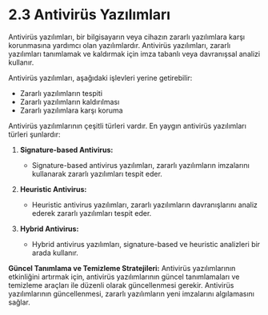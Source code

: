 # 2.3 Antivirüs Yazılımları

Antivirüs yazılımları, bir bilgisayarın veya cihazın zararlı yazılımlara karşı korunmasına yardımcı olan yazılımlardır. Antivirüs yazılımları, zararlı yazılımları tanımlamak ve kaldırmak için imza tabanlı veya davranışsal analizi kullanır.

Antivirüs yazılımları, aşağıdaki işlevleri yerine getirebilir:

- Zararlı yazılımların tespiti
- Zararlı yazılımların kaldırılması
- Zararlı yazılımlara karşı koruma

Antivirüs yazılımlarının çeşitli türleri vardır. En yaygın antivirüs yazılımları türleri şunlardır:

1. **Signature-based Antivirus:**
   - Signature-based antivirus yazılımları, zararlı yazılımların imzalarını kullanarak zararlı yazılımları tespit eder.

2. **Heuristic Antivirus:**
   - Heuristic antivirus yazılımları, zararlı yazılımların davranışlarını analiz ederek zararlı yazılımları tespit eder.

3. **Hybrid Antivirus:**
   - Hybrid antivirus yazılımları, signature-based ve heuristic analizleri bir arada kullanır.

**Güncel Tanımlama ve Temizleme Stratejileri:**
Antivirüs yazılımlarının etkinliğini artırmak için, antivirüs yazılımlarının güncel tanımlamaları ve temizleme araçları ile düzenli olarak güncellenmesi gerekir. Antivirüs yazılımlarının güncellenmesi, zararlı yazılımların yeni imzalarını algılamasını sağlar.
